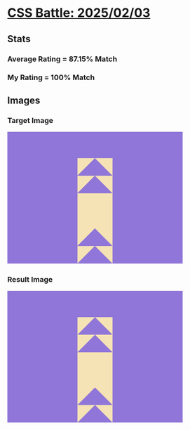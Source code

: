 # [CSS Battle: 2025/02/03](https://cssbattle.dev/play/bHKdK1RHDMgFRN3qqNqD)

## Stats

### Average Rating = 87.15% Match

### My Rating = 100% Match

## Images

### Target Image

![](./images/target.png)

### Result Image

![](./images/result.png)
